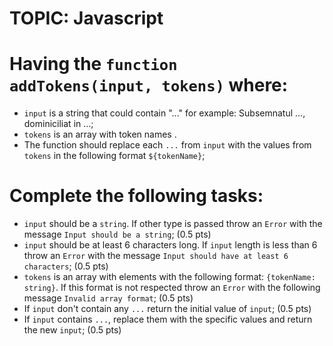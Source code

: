 # TOPIC: Javascript

# Having the `function addTokens(input, tokens)` where:
- `input` is a string that could contain "..." for example: Subsemnatul ..., dominiciliat in ...;
- `tokens` is an array with token names .
- The function should replace each `...` from `input` with the values from `tokens` in the following format `${tokenName}`;

# Complete the following tasks:

- `input` should be a `string`. If other type is passed throw an `Error` with the message `Input should be a string`; (0.5 pts)
- `input` should be at least 6 characters long. If `input` length is less than 6 throw an `Error` with the message `Input should have at least 6 characters`; (0.5 pts)
- `tokens` is an array with elements with the following format: `{tokenName: string}`. If this format is not respected throw an `Error` with the following message `Invalid array format`; (0.5 pts)
- If `input` don't contain any `...` return the initial value of `input`; (0.5 pts)
- If `input` contains `...`, replace them with the specific values and return the new `input`; (0.5 pts)